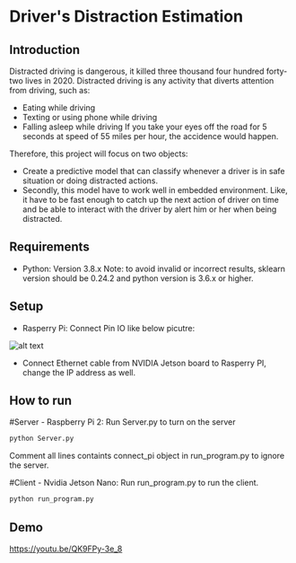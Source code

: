 # Driver's Distraction Estimation

## Introduction
Distracted driving is dangerous, it killed three thousand four hundred forty-two lives in 2020.
Distracted driving is any activity that diverts attention from driving, such as:
+ Eating while driving
+ Texting or using phone while driving
+ Falling asleep while driving
If you take your eyes off the road for 5 seconds at speed of 55 miles per hour, the accidence would happen.

Therefore, this project will focus on two objects:
+ Create a predictive model that can classify whenever a driver is in safe situation or doing distracted actions.
+ Secondly, this model have to work well in embedded environment. Like, it have to be fast enough to catch up the next action of driver on time and be able to interact with the driver by alert him or her when being distracted.

## Requirements
+ Python: Version 3.8.x
Note: to avoid invalid or incorrect results, sklearn version should be 0.24.2 and python version is 3.6.x or higher.

## Setup
+ Rasperry Pi: Connect Pin IO like below picutre:

![alt text](https://github.com/zek213/Driver-status-estimator-tensorflow/blob/main/test_data/pin%20setup.JPG)

+ Connect Ethernet cable from NVIDIA Jetson board to Rasperry PI, change the IP address as well.

## How to run
#Server - Raspberry Pi 2:
Run Server.py to turn on the server

```bash
python Server.py
```

Comment all lines containts connect_pi object in run_program.py to ignore the server.

#Client - Nvidia Jetson Nano:
Run run_program.py to run the client.

```bash
python run_program.py
```
## Demo
https://youtu.be/QK9FPy-3e_8
